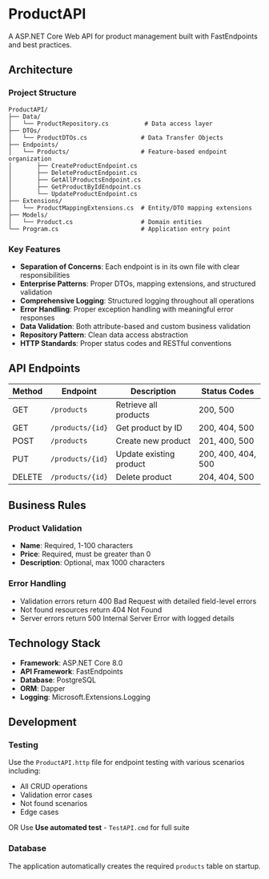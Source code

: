 # ProductAPI

A ASP.NET Core Web API for product management built with FastEndpoints and best practices.

## Architecture

### Project Structure
```
ProductAPI/
├── Data/
│   └── ProductRepository.cs          # Data access layer
├── DTOs/
│   └── ProductDTOs.cs               # Data Transfer Objects
├── Endpoints/
│   └── Products/                    # Feature-based endpoint organization
│       ├── CreateProductEndpoint.cs
│       ├── DeleteProductEndpoint.cs
│       ├── GetAllProductsEndpoint.cs
│       ├── GetProductByIdEndpoint.cs
│       └── UpdateProductEndpoint.cs
├── Extensions/
│   └── ProductMappingExtensions.cs  # Entity/DTO mapping extensions
├── Models/
│   └── Product.cs                   # Domain entities
└── Program.cs                       # Application entry point
```

### Key Features

- **Separation of Concerns**: Each endpoint is in its own file with clear responsibilities
- **Enterprise Patterns**: Proper DTOs, mapping extensions, and structured validation
- **Comprehensive Logging**: Structured logging throughout all operations
- **Error Handling**: Proper exception handling with meaningful error responses
- **Data Validation**: Both attribute-based and custom business validation
- **Repository Pattern**: Clean data access abstraction
- **HTTP Standards**: Proper status codes and RESTful conventions

## API Endpoints

| Method | Endpoint | Description | Status Codes |
|--------|----------|-------------|--------------|
| GET | `/products` | Retrieve all products | 200, 500 |
| GET | `/products/{id}` | Get product by ID | 200, 404, 500 |
| POST | `/products` | Create new product | 201, 400, 500 |
| PUT | `/products/{id}` | Update existing product | 200, 400, 404, 500 |
| DELETE | `/products/{id}` | Delete product | 204, 404, 500 |

## Business Rules

### Product Validation
- **Name**: Required, 1-100 characters
- **Price**: Required, must be greater than 0
- **Description**: Optional, max 1000 characters

### Error Handling
- Validation errors return 400 Bad Request with detailed field-level errors
- Not found resources return 404 Not Found
- Server errors return 500 Internal Server Error with logged details

## Technology Stack

- **Framework**: ASP.NET Core 8.0
- **API Framework**: FastEndpoints
- **Database**: PostgreSQL
- **ORM**: Dapper
- **Logging**: Microsoft.Extensions.Logging

## Development

### Testing
Use the `ProductAPI.http` file for endpoint testing with various scenarios including:
- All CRUD operations
- Validation error cases
- Not found scenarios
- Edge cases

OR Use **Use automated test** - `TestAPI.cmd` for full suite

### Database
The application automatically creates the required `products` table on startup.